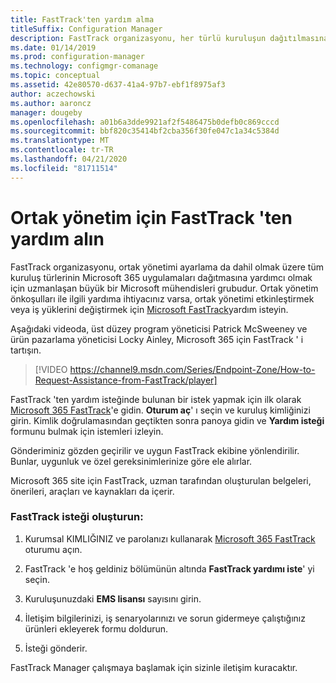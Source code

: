 ```yaml
---
title: FastTrack'ten yardım alma
titleSuffix: Configuration Manager
description: FastTrack organizasyonu, her türlü kuruluşun dağıtılmasına yardımcı olmak için uzmanlaşan büyük bir Microsoft mühendisleri grubudur Microsoft 365
ms.date: 01/14/2019
ms.prod: configuration-manager
ms.technology: configmgr-comanage
ms.topic: conceptual
ms.assetid: 42e80570-d637-41a4-97b7-ebf1f8975af3
author: aczechowski
ms.author: aaroncz
manager: dougeby
ms.openlocfilehash: a01b6a3dde9921af2f5486475b0defb0c869cccd
ms.sourcegitcommit: bbf820c35414bf2cba356f30fe047c1a34c5384d
ms.translationtype: MT
ms.contentlocale: tr-TR
ms.lasthandoff: 04/21/2020
ms.locfileid: "81711514"
---
```

# <a name="get-help-from-fasttrack-for-co-management"></a>Ortak yönetim için FastTrack 'ten yardım alın

FastTrack organizasyonu, ortak yönetimi ayarlama da dahil olmak üzere tüm kuruluş türlerinin Microsoft 365 uygulamaları dağıtmasına yardımcı olmak için uzmanlaşan büyük bir Microsoft mühendisleri grubudur. Ortak yönetim önkoşulları ile ilgili yardıma ihtiyacınız varsa, ortak yönetimi etkinleştirmek veya iş yüklerini değiştirmek için [Microsoft FastTrack](https://Microsoft.com/FastTrack/)yardım isteyin. 

Aşağıdaki videoda, üst düzey program yöneticisi Patrick McSweeney ve ürün pazarlama yöneticisi Locky Ainley, Microsoft 365 için FastTrack ' i tartışın.

> [!VIDEO https://channel9.msdn.com/Series/Endpoint-Zone/How-to-Request-Assistance-from-FastTrack/player]

FastTrack 'ten yardım isteğinde bulunan bir istek yapmak için ilk olarak [Microsoft 365 FastTrack](https://fasttrack.microsoft.com/microsoft365/capabilities?view=security)'e gidin. **Oturum aç**' ı seçin ve kuruluş kimliğinizi girin. Kimlik doğrulamasından geçtikten sonra panoya gidin ve **Yardım isteği** formunu bulmak için istemleri izleyin.

Gönderiminiz gözden geçirilir ve uygun FastTrack ekibine yönlendirilir. Bunlar, uygunluk ve özel gereksinimlerinize göre ele alırlar. 

Microsoft 365 site için FastTrack, uzman tarafından oluşturulan belgeleri, önerileri, araçları ve kaynakları da içerir.


### <a name="make-a-fasttrack-request"></a>FastTrack isteği oluşturun:

1. Kurumsal KIMLIĞINIZ ve parolanızı kullanarak [Microsoft 365 FastTrack](https://fasttrack.microsoft.com/microsoft365/capabilities?view=security) oturumu açın.  

2. FastTrack 'e hoş geldiniz bölümünün altında **FastTrack yardımı iste**' yi seçin.  

3. Kuruluşunuzdaki **EMS lisansı** sayısını girin.  

4. İletişim bilgilerinizi, iş senaryolarınızı ve sorun gidermeye çalıştığınız ürünleri ekleyerek formu doldurun.

5. İsteği gönderir. 

FastTrack Manager çalışmaya başlamak için sizinle iletişim kuracaktır.

